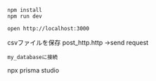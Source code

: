 ```
npm install
npm run dev
```

```
open http://localhost:3000
```
csvファイルを保存
post_http.http ->send request

```
my_databaseに接続
```
npx prisma studio
```